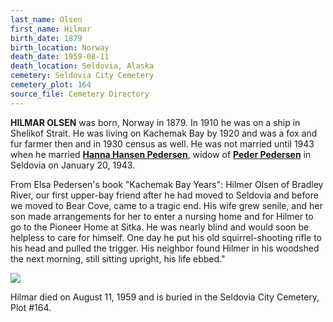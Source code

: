 ```yaml
---
last_name: Olsen
first_name: Hilmar
birth_date: 1879
birth_location: Norway
death_date: 1959-08-11
death_location: Seldovia, Alaska
cemetery: Seldovia City Cemetery
cemetery_plot: 164
source_file: Cemetery Directory
---
```

**HILMAR OLSEN** was born, Norway in 1879. In 1910 he was on a ship in
Shelikof Strait. He was living on Kachemak Bay by 1920 and was a fox and
fur farmer then and in 1930 census as well. He was not married until
1943 when he married [**Hanna Hansen Pedersen**](./Hansen_Hannah.md), widow of [**Peder Pedersen**](./Pederson_Peter_Emanuel.md) in
Seldovia on January 20, 1943.

From Elsa Pedersen's book "Kachemak Bay Years": Hilmer Olsen of Bradley
River, our first upper-bay friend after he had moved to Seldovia and
before we moved to Bear Cove, came to a tragic end. His wife grew
senile, and her son made arrangements for her to enter a nursing home
and for Hilmer to go to the Pioneer Home at Sitka. He was nearly blind
and would soon be helpless to care for himself. One day he put his old
squirrel-shooting rifle to his head and pulled the trigger. His neighbor
found Hilmer in his woodshed the next morning, still sitting upright,
his life ebbed."

![](../assets/images/Hilmer%20Olsen%20house.jpg)

Hilmar died on August 11, 1959 and is buried in the Seldovia City Cemetery, Plot #164.
